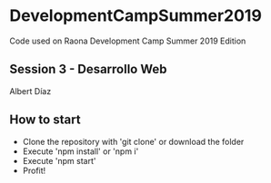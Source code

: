 # DevelopmentCampSummer2019
Code used on Raona Development Camp Summer 2019 Edition

## Session 3 - Desarrollo Web

Albert Díaz

## How to start

* Clone the repository with 'git clone' or download the folder
* Execute 'npm install' or 'npm i'
* Execute 'npm start'
* Profit!
